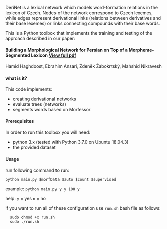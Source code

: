 
DeriNet is a lexical network which models word-formation relations in the lexicon of Czech. Nodes of the network correspond to Czech lexemes, while edges represent derivational links (relations between derivatives and their base lexemes) or links connecting compounds with their base words.

This is a Python toolbox that implements the training and testing of the approach described in our paper:
#### Building a Morphological Network for Persian on Top of a Morpheme-Segmented Lexicon [View full pdf](https://www.aclweb.org/anthology/W19-8511.pdf)
Hamid Haghdoost, Ebrahim Ansari, Zdeněk Žabokrtský, Mahshid Nikravesh



#### what is it?
This code implements:
* creating derivational networks
* evaluate trees (networks)
* segments words based on Morfessor

#### Prerequisites
In order to run this toolbox you will need:
- python 3.x (tested with Python 3.7.0 on Ubuntu 18.04.3)
- the provided dataset

#### Usage

run following command to run:

```python main.py $morfData $auto $count $supervised```

example: `python main.py y y 100 y`

help:
  `y` = yes
  `n` = no


if you want to run all of these configuration use `run.sh` bash file as follows:

```
  sudo chmod +x run.sh
  sudo ./run.sh
```

